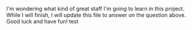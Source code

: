 I'm wondering what kind of great staff I'm going to learn in this project. 
While I will finish, I will update this file to answer on the question above. 
Good luck and have fun! test
